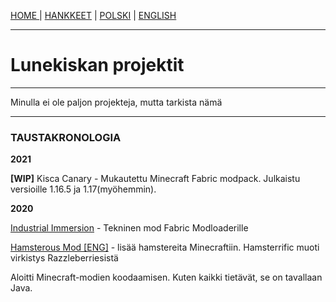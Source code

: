 <p><a href="../fi/index">HOME    </a> | <a href="../fi/projects">    HANKKEET</a> | <a href="../pl/projects">    POLSKI</a> | <a href="../projects">    ENGLISH</a></p>

<hr>

<h1>Lunekiskan projektit</h1>
  
 <hr>
 
<p>Minulla ei ole paljon projekteja, mutta tarkista nämä</p>

 <hr>
 
<h3>TAUSTAKRONOLOGIA</h3>
  <p><b>2021</b></p>
  <p><b>[WIP]</b> Kisca Canary - Mukautettu Minecraft Fabric modpack. Julkaistu versioille 1.16.5 ja 1.17(myöhemmin).</p>
  <p><b>2020</b></p>
  <p><a href="https://github.com/lunekiska/IndImm-Fabric">Industrial Immersion</a> - Tekninen mod Fabric Modloaderille</p>
  <p><a href="/Hamsterous-Fabric/index">Hamsterous Mod [ENG]</a> - lisää hamstereita Minecraftiin. Hamsterrific muoti virkistys Razzleberriesistä</p>
  <p>Aloitti Minecraft-modien koodaamisen. Kuten kaikki tietävät, se on tavallaan Java.</p>
